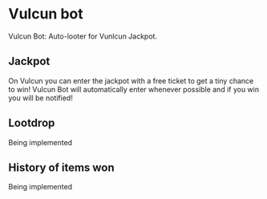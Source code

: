 # Vulcun bot

Vulcun Bot: Auto-looter for Vunlcun Jackpot.

## Jackpot

On Vulcun you can enter the jackpot with a free ticket to get a tiny chance to win! Vulcun Bot will automatically enter whenever possible and if you win you will be notified!

## Lootdrop

Being implemented

## History of items won

Being implemented
